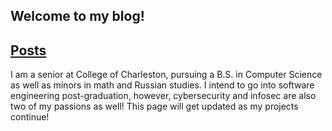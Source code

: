 ## Welcome to my blog!

## [Posts](https://jellwood.github.io/Jellwood.github-io/posts)

I am a senior at College of Charleston, pursuing a B.S. in Computer Science
as well as minors in math and Russian studies. I intend to go into software
engineering post-graduation, however, cybersecurity and infosec are also
two of my passions as well! This page will get updated as my projects continue!